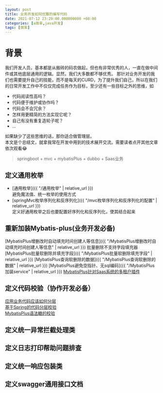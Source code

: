 ```yaml
---
layout: post
title: 业务开发如何优雅的编写代码
date: 2021-07-12 23:29:00.000000000 +08:00
categories: [a效率,java开发]
tags: [效率]
---
```


# 背景
我们开发人员，基本都是从搬砖的码农做起，但也有非常优秀的人，一直在做中间件或其他底层通用的逻辑。显然，我们大多数都不够优秀。
那针对业务开发的我们也需要提升自己的技能，而不是每天的CURD，为了提升我们自己，所以在我们的日常开发工作中不仅仅完成任务作为目标，至少还有一些目标之外的思维，如
* 代码阅读性高吗？
* 代码便于维护或协作吗？
* 代码会不会冗余？
* 怎样用更精简的方法实现它呢？
* 自己有没有重复造轮子呢？
* ...  

如果缺少了这些思维的话，那你适合做管理层。  
本文是个总结文，就拿我常在开发中用到的技术展开交流。需要读者点开其他文章依次观看😂
> springboot + mvc + mybatisPlus + dubbo + Saas业务

## 定义通用枚举
* [通用枚举]({{ "/通用枚举" | relative_url }})  
避免魔法值、统一枚举的使用方式
* [springMvc枚举序列化和反序列化]({{ "/mvc枚举序列化和反序列化的配置" | relative_url }})  
定义好通用枚举之后也要配置好序列化和反序列化，使其结合起来  

## 重新加装Mybatis-plus(业务开发必备)
[MybatisPlus增删改时自动填充时间创建人等信息]({{ "/MybatisPlus增删改时自动填充时间创建人等信息" | relative_url }})
批量删除不支持字段填充器
[MybatisPlus批量软删除并填充字段]({{ "/MybatisPlus批量软删除填充字段" | relative_url }})
[MybatisPlus查询软删除的数据]({{ "/MybatisPlus查询软删除的数据" | relative_url }})
[MybatisPlus避免空指针、无sql编码]({{ "/MybatisPlus加装service" | relative_url }})
[MybatisPlus针对Saas系统的多租户插件]()

## 定义代码校验（协作开发必备）
[应用业务代码应该如何分层]()  
[基于Spring的代码分层校验]()  
[MybatisPlus语法糖的校验]()

## 定义统一异常拦截处理类
## 定义日志打印帮助问题排查
## 定义统一响应包装类
## 定义swagger通用接口文档
